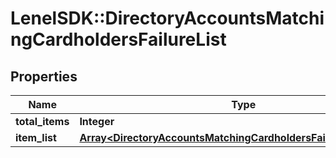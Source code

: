 # LenelSDK::DirectoryAccountsMatchingCardholdersFailureList

## Properties
Name | Type | Description | Notes
------------ | ------------- | ------------- | -------------
**total_items** | **Integer** |  | [optional] 
**item_list** | [**Array&lt;DirectoryAccountsMatchingCardholdersFailureListItemList&gt;**](DirectoryAccountsMatchingCardholdersFailureListItemList.md) |  | [optional] 


